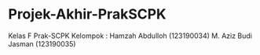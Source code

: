 # Projek-Akhir-PrakSCPK
 Kelas F Prak-SCPK  Kelompok : Hamzah Abdulloh (123190034) M. Aziz Budi Jasman (123190035)
